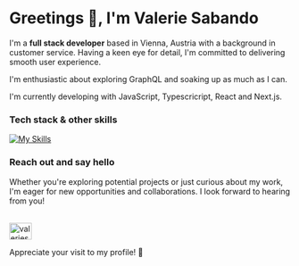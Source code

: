 <h1 align="left">Greetings 👋,  I'm Valerie Sabando</h1>

I'm a <b>full stack developer</b> based in Vienna, Austria with a background in customer service. Having a keen eye for detail, I'm committed to delivering smooth user experience.

I'm enthusiastic about exploring GraphQL and soaking up as much as I can.

I'm currently developing with JavaScript, Typescricript, React and Next.js. 

<h3>Tech stack & other skills</h3>


[![My Skills](https://skillicons.dev/icons?i=javascript,typescript,nodejs,react,css,html,figma,tailwind,postgresql,jest&theme=light)](https://skillicons.dev)



<h3>Reach out and say hello</h3>
Whether you're exploring potential projects or just curious about my work, I'm eager for new opportunities and collaborations. I look forward to hearing from you!
<br/>
<br/>
<p>

<a href="https://www.linkedin.com/in/valerie-sabando" target="blank"><img align="center" src="https://raw.githubusercontent.com/rahuldkjain/github-profile-readme-generator/master/src/images/icons/Social/linked-in-alt.svg" alt="valeriesabando" height="30" width="40" /></a>
</p>

Appreciate your visit to my profile! 🌟




  
